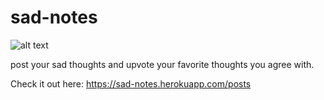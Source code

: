 # sad-notes

![alt text](https://i.imgur.com/uFvwFjK.png)

post your sad thoughts and upvote your favorite thoughts you agree with.

Check it out here: https://sad-notes.herokuapp.com/posts
